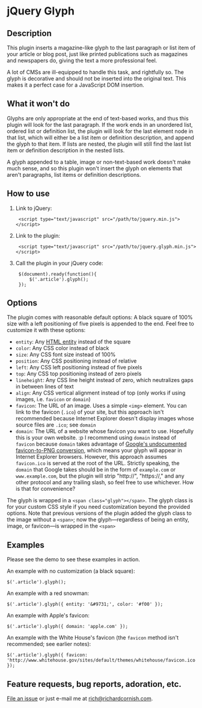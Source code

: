# jQuery Glyph

## Description

This plugin inserts a magazine-like glyph to the last paragraph or list item of your article or blog post, just like printed publications such as magazines and newspapers do, giving the text a more professional feel.

A lot of CMSs are ill-equipped to handle this task, and rightfully so. The glyph is decorative and should not be inserted into the original text. This makes it a perfect case for a JavaScript DOM insertion.

## What it won't do

Glyphs are only appropriate at the end of text-based works, and thus this plugin will look for the last paragraph. If the work ends in an unordered list, ordered list or definition list, the plugin will look for the last element node in that list, which will either be a list item or definition description, and append the glyph to that item. If lists are nested, the plugin will still find the last list item or definition description in the nested lists.

A glyph appended to a table, image or non-text-based work doesn't make much sense, and so this plugin won't insert the glyph on elements that aren't paragraphs, list items or definition descriptions.

## How to use

1. Link to jQuery:

        <script type="text/javascript" src="/path/to/jquery.min.js"></script>

2. Link to the plugin:

        <script type="text/javascript" src="/path/to/jquery.glyph.min.js"></script>

3. Call the plugin in your jQuery code:

        $(document).ready(function(){
            $('.article').glyph();
        });

## Options

The plugin comes with reasonable default options: A black square of 100% size with a left positioning of five pixels is appended to the end. Feel free to customize it with these options:

- `entity`: Any [HTML entity](http://www.fileformat.info/info/unicode/char/a.htm) instead of the square
- `color`: Any CSS color instead of black
- `size`: Any CSS font size instead of 100%
- `position`: Any CSS positioning instead of relative
- `left`: Any CSS left positioning instead of five pixels
- `top`: Any CSS top positioning instead of zero pixels
- `lineheight`: Any CSS line height instead of zero, which neutralizes gaps in between lines of text
- `align`: Any CSS vertical alignment instead of top (only works if using images, i.e. `favicon` or `domain`)
- `favicon`: The URL of an image. Uses a simple `<img>` element. You can link to the favicon (`.ico`) of your site, but this approach isn't recommended because Internet Explorer doesn't display images whose source files are `.ico`; see `domain`
- `domain`: The URL of a website whose favicon you want to use. Hopefully this is your own website. :p I recommend using `domain` instead of `favicon` because `domain` takes advantage of [Google's undocumented favicon-to-PNG conversion](http://simonwillison.net/2008/Aug/30/favicons/), which means your glyph will appear in Internet Explorer browsers. However, this approach assumes `favicon.ico` is served at the root of the URL. Strictly speaking, the `domain` that Google takes should be in the form of `example.com` or `www.example.com`, but the plugin will strip "http://", "https://," and any other protocol and any trailing slash, so feel free to use whichever. How is that for convenience?

The glyph is wrapped in a `<span class="glyph"></span>`. The glyph class is for your custom CSS style if you need customization beyond the provided options. Note that previous versions of the plugin added the glyph class to the image without a `<span>`; now the glyph&#8212;regardless of being an entity, image, or favicon&#8212;is wrapped in the `<span>`

## Examples

Please see the demo to see these examples in action.

An example with no customization (a black square):

    $('.article').glyph();

An example with a red snowman:

    $('.article').glyph({ entity: '&#9731;', color: '#f00' });

An example with Apple's favicon:

    $('.article').glyph({ domain: 'apple.com' });

An example with the White House's favicon (the `favicon` method isn't recommended; see earlier notes):

    $('.article').glyph({ favicon: 'http://www.whitehouse.gov/sites/default/themes/whitehouse/favicon.ico' });

## Feature requests, bug reports, adoration, etc.

[File an issue](https://github.com/richardcornish/jQuery-Glyph/issues) or just e-mail me at [rich@richardcornish.com](mailto:rich@richardcornish.com).